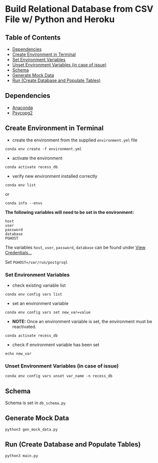 # Build Relational Database from CSV File w/ Python and Heroku

## Table of Contents
* [Dependencies](#dependencies)
* [Create Environment in Terminal](#create-environment-in-terminal)
* [Set Environment Variables](#set-environment-variables)
* [Unset Environment Variables (in case of issue)](#unset-environment-variables-(in-case-of-issue))
* [Schema](#schema)
* [Generate Mock Data](#generate-mock-data)
* [Run (Create Database and Populate Tables)](#run-(create-database-and-populate-tables))

## Dependencies
* [Anaconda](https://www.anaconda.com/products/individual)
* [Psycopg2](https://www.psycopg.org/install/)

## Create Environment in Terminal
* create the environment from the supplied ```environment.yml``` file
```console
conda env create -f environment.yml
```
* activate the environment
```console
conda activate recess_db
```
* verify new environment installed correctly
```console
conda env list
```
or
```console
conda info --envs
```

**The following variables will need to be set in the environment:**
```console
host
user
password
database
PGHOST
```

The variables ```host```, ```user```, ```password```, ```database``` can be found under [View Credentials...](https://data.heroku.com/datastores/016518f2-8a2b-4645-96e9-3ce4ef69f60d#administration)

Set ```PGHOST=/var/run/postgrsql```


### Set Environment Variables

* check existing variable list
```console
conda env config vars list
```

* set an environment variable
```console
conda env config vars set new_var=value
```

* **NOTE:** Once an environment variable is set, the environment must be reactivated.
```console
conda activate recess_db
```

* check if environment variable has been set
```console
echo new_var
```

### Unset Environment Variables (in case of issue)
```console
conda env config vars unset var_name -n recess_db
```

## Schema
Schema is set in ```db_schema.py```

## Generate Mock Data
```console
python3 gen_mock_data.py
```

## Run (Create Database and Populate Tables)
```console
python3 main.py
```
